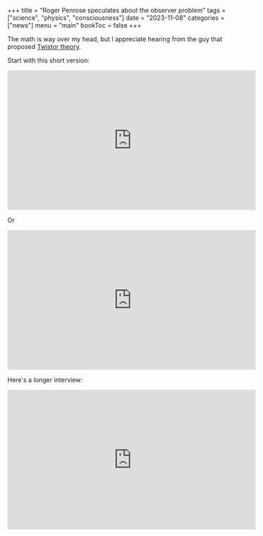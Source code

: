 +++
title = "Roger Penrose speculates about the observer problem"
tags = ["science", "physics", "consciousness"]
date = "2023-11-08"
categories = ["news"]
menu = "main"
bookToc = false
+++

The math is way over my head, but I appreciate hearing from the guy that proposed [Twistor theory](https://en.wikipedia.org/wiki/Twistor_theory).

Start with this short version:

<iframe width="560" height="315" src="https://www.youtube.com/embed/YnXUuyfPK2A?si=_KFcm5_zVIN-z9ea" title="YouTube video player" frameborder="0" allow="accelerometer; autoplay; clipboard-write; encrypted-media; gyroscope; picture-in-picture; web-share" allowfullscreen></iframe>

Or

<iframe width="560" height="315" src="https://www.youtube.com/embed/xa2Kpkksf3k?si=L4nUVcl6w7Dc7sbh" title="YouTube video player" frameborder="0" allow="accelerometer; autoplay; clipboard-write; encrypted-media; gyroscope; picture-in-picture; web-share" referrerpolicy="strict-origin-when-cross-origin" allowfullscreen></iframe>

Here's a longer interview:

<iframe width="560" height="315" src="https://www.youtube.com/embed/itLIM38k2r0?si=PCu2mknVtFgt1Ntx" title="YouTube video player" frameborder="0" allow="accelerometer; autoplay; clipboard-write; encrypted-media; gyroscope; picture-in-picture; web-share" allowfullscreen></iframe>
